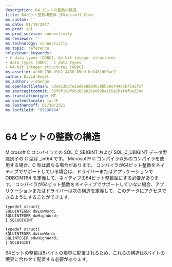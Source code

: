 ```yaml
---
description: 64 ビットの整数の構造
title: 64ビット整数構造体 |Microsoft Docs
ms.custom: ''
ms.date: 01/19/2017
ms.prod: sql
ms.prod_service: connectivity
ms.reviewer: ''
ms.technology: connectivity
ms.topic: reference
helpviewer_keywords:
- C data types [ODBC], 64-bit integer structures
- data types [ODBC], C data types
- 64-bit integer structures [ODBC]
ms.assetid: ac80c798-d9b2-4430-85ed-bd2461db0ac7
author: David-Engel
ms.author: v-daenge
ms.openlocfilehash: cda6c3bd7e1ad9e850d6c9bbb0c444e5bf3e5f5f
ms.sourcegitcommit: 33f0f190f962059826e002be165a2bef4f9e350c
ms.translationtype: MT
ms.contentlocale: ja-JP
ms.lasthandoff: 01/30/2021
ms.locfileid: "99198164"
---
```

# <a name="64-bit-integer-structures"></a>64 ビットの整数の構造
Microsoft C コンパイラでの SQL_C_SBIGINT および SQL_C_UBIGINT データ型識別子の C 型は _int64 です。 Microsoft® C コンパイラ以外のコンパイラを使用する場合、C 型は異なる場合があります。 コンパイラが64ビット整数をネイティブでサポートしている場合は、ドライバーまたはアプリケーションで ODBCINT64 を定義して、ネイティブの64ビット整数型にする必要があります。 コンパイラが64ビット整数をネイティブでサポートしていない場合、アプリケーションまたはドライバーは次の構造を定義して、このデータにアクセスできるようにすることができます。  
  
```  
typedef struct{  
SQLUINTEGER dwLowWord;  
SQLUINTEGER dwHighWord;  
} SQLUBIGINT  
  
typedef struct{  
SQLUINTEGER dwLowWord;  
SQLINTEGER sdwHighWord;  
} SQLBIGINT  
```  
  
 64ビットの整数は8バイトの境界に配置されるため、これらの構造は8バイトの境界に合わせて配置する必要があります。
